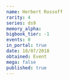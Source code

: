 ```yaml
---
name: Herbert Rossoff
rarity: 4
series: ds9
memory_alpha:
bigbook_tier: -1
events: 0
in_portal: true
date: 18/07/2018
obtained: Event
mega: false
published: true
---
```



